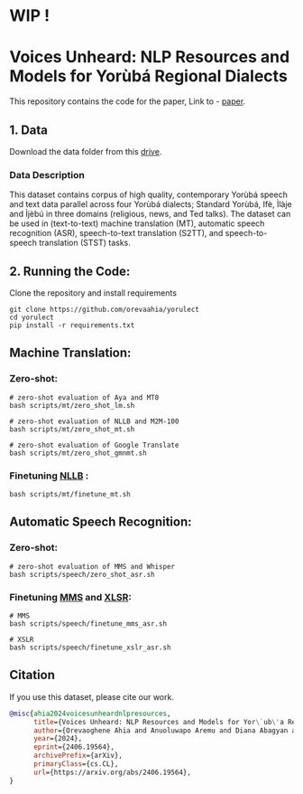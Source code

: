 # WIP !
# Voices Unheard: NLP Resources and Models for Yorùbá Regional Dialects

This repository contains the code for the paper, Link to - [paper](https://arxiv.org/pdf/2406.19564).


## 1. Data
Download the data folder from this [drive](https://drive.google.com/file/d/1WCFqRzcmpXxtzUlRAAnGaqOV079JFccU/view?usp=sharing).


### Data Description
This dataset contains corpus of high quality, contemporary Yorùbá speech and text data parallel across four Yorùbá dialects; Standard Yorùbá, Ifè, Ìlàje and Ìjèbú in three domains (religious, news, and Ted talks). The dataset can be used in (text-to-text) machine translation (MT), automatic speech recognition (ASR), speech-to-text translation (S2TT), and speech-to-speech translation (STST) tasks.

## 2. Running the Code:

Clone the repository and install requirements

```
git clone https://github.com/orevaahia/yorulect
cd yorulect
pip install -r requirements.txt
```

## Machine Translation:

### Zero-shot:
```
# zero-shot evaluation of Aya and MT0
bash scripts/mt/zero_shot_lm.sh

# zero-shot evaluation of NLLB and M2M-100
bash scripts/mt/zero_shot_mt.sh

# zero-shot evaluation of Google Translate
bash scripts/mt/zero_shot_gmnmt.sh
```

### Finetuning [NLLB](https://huggingface.co/facebook/nllb-200-distilled-600M) :
```
bash scripts/mt/finetune_mt.sh
```

## Automatic Speech Recognition:
### Zero-shot:
```
# zero-shot evaluation of MMS and Whisper
bash scripts/speech/zero_shot_asr.sh
```
### Finetuning [MMS](https://huggingface.co/facebook/mms-1b-all) and [XLSR](https://huggingface.co/facebook/wav2vec2-xls-r-1b):
```
# MMS
bash scripts/speech/finetune_mms_asr.sh

# XSLR
bash scripts/speech/finetune_xslr_asr.sh
```

## Citation 
If you use this dataset, please cite our work.

```bibtex
@misc{ahia2024voicesunheardnlpresources,
      title={Voices Unheard: NLP Resources and Models for Yor\`ub\'a Regional Dialects}, 
      author={Orevaoghene Ahia and Anuoluwapo Aremu and Diana Abagyan and Hila Gonen and David Ifeoluwa Adelani and Daud Abolade and Noah A. Smith and Yulia Tsvetkov},
      year={2024},
      eprint={2406.19564},
      archivePrefix={arXiv},
      primaryClass={cs.CL},
      url={https://arxiv.org/abs/2406.19564}, 
}
```

